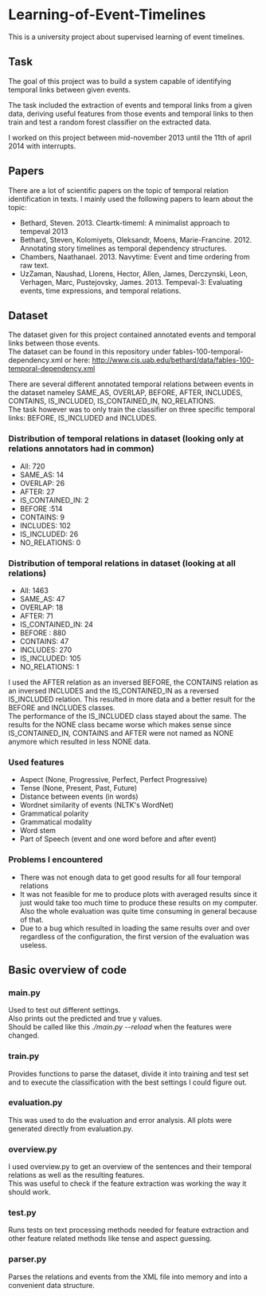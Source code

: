 Learning-of-Event-Timelines
===========================

This is a university project about supervised learning of event timelines.

## Task
The goal of this project was to build a system capable of identifying temporal links between given events.

The task included the extraction of events and temporal links from a given data, deriving useful features from those events and temporal links to then train and test a random forest classifier on the extracted data.

I worked on this project between mid-november 2013 until the 11th of april 2014 with interrupts.

## Papers
There are a lot of scientific papers on the topic of temporal relation identification in texts.
I mainly used the following papers to learn about the topic:
- Bethard, Steven. 2013. Cleartk-timeml: A minimalist approach to tempeval 2013
- Bethard, Steven, Kolomiyets, Oleksandr, Moens, Marie-Francine. 2012. Annotating story timelines as temporal dependency structures.
- Chambers, Naathanael. 2013. Navytime: Event and time ordering from raw text.
- UzZaman, Naushad, Llorens, Hector, Allen, James, Derczynski, Leon, Verhagen, Marc, Pustejovsky, James. 2013. Tempeval-3: Evaluating events, time expressions, and temporal relations.

## Dataset
The dataset given for this project contained annotated events and temporal links between those events.  
The dataset can be found in this repository under fables-100-temporal-dependency.xml or here: http://www.cis.uab.edu/bethard/data/fables-100-temporal-dependency.xml

There are several different annotated temporal relations between events in the dataset nameley SAME_AS, OVERLAP, BEFORE, AFTER, INCLUDES, CONTAINS, IS_INCLUDED, IS_CONTAINED_IN, NO_RELATIONS.  
The task however was to only train the classifier on three specific temporal links: BEFORE, IS_INCLUDED and INCLUDES.  

### Distribution of temporal relations in dataset (looking only at relations annotators had in common)
- All: 720
- SAME_AS: 14
- OVERLAP: 26
- AFTER: 27
- IS_CONTAINED_IN: 2
- BEFORE :514
- CONTAINS: 9
- INCLUDES: 102
- IS_INCLUDED: 26
- NO_RELATIONS: 0

### Distribution of temporal relations in dataset (looking at all relations)
- All: 1463
- SAME_AS: 47
- OVERLAP: 18
- AFTER: 71
- IS_CONTAINED_IN: 24
- BEFORE : 880
- CONTAINS: 47
- INCLUDES: 270
- IS_INCLUDED: 105
- NO_RELATIONS: 1

I used the AFTER relation as an inversed BEFORE, the CONTAINS relation as an inversed INCLUDES and the IS_CONTAINED_IN as a reversed IS_INCLUDED relation.
This resulted in more data  and a better result for the BEFORE and INCLUDES classes.  
The performance of the IS_INCLUDED class stayed about the same. The results for the NONE class became worse which makes sense since IS_CONTAINED_IN, CONTAINS and AFTER were not named as NONE anymore which resulted in less NONE data.

### Used features
- Aspect (None, Progressive, Perfect, Perfect Progressive)
- Tense (None, Present, Past, Future)
- Distance between events (in words)
- Wordnet similarity of events (NLTK's WordNet)
- Grammatical polarity
- Grammatical modality
- Word stem
- Part of Speech (event and one word before and after event)

### Problems I encountered
- There was not enough data to get good results for all four temporal relations
- It was not feasible for me to produce plots with averaged results since it just would take too much time to produce these results on my computer. Also the whole evaluation was quite time consuming in general because of that.
- Due to a bug which resulted in loading the same results over and over regardless of the configuration, the first version of the evaluation was useless.

## Basic overview of code
### main.py

Used to test out different settings.  
Also prints out the predicted and true y values.  
Should be called like this _./main.py --reload_ when the features were changed.


### train.py

Provides functions to parse the dataset, divide it into training and test set and to execute the classification with the best settings I could figure out.


### evaluation.py

This was used to do the evaluation and error analysis.
All plots were generated directly from evaluation.py.


### overview.py

I used overview.py to get an overview of the sentences and their temporal relations as well as the resulting features.  
This was useful to check if the feature extraction was working the way it should work.

### test.py

Runs tests on text processing methods needed for feature extraction and other feature related methods like tense and aspect guessing.


### parser.py

Parses the relations and events from the XML file into memory and into a convenient data structure.
